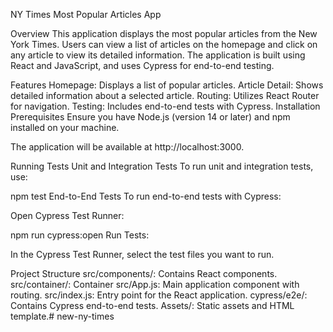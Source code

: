 NY Times Most Popular Articles App

Overview
This application displays the most popular articles from the New York Times. Users can view a list of articles on the homepage and click on any article to view its detailed information. The application is built using React and JavaScript, and uses Cypress for end-to-end testing.

Features
Homepage: Displays a list of popular articles.
Article Detail: Shows detailed information about a selected article.
Routing: Utilizes React Router for navigation.
Testing: Includes end-to-end tests with Cypress.
Installation
Prerequisites
Ensure you have Node.js (version 14 or later) and npm installed on your machine.

The application will be available at http://localhost:3000.

Running Tests
Unit and Integration Tests
To run unit and integration tests, use:

npm test
End-to-End Tests
To run end-to-end tests with Cypress:

Open Cypress Test Runner:

npm run cypress:open
Run Tests:

In the Cypress Test Runner, select the test files you want to run.

Project Structure
src/components/: Contains React components.
src/container/: Container
src/App.js: Main application component with routing.
src/index.js: Entry point for the React application.
cypress/e2e/: Contains Cypress end-to-end tests.
Assets/: Static assets and HTML template.#   n e w - n y - t i m e s  
 